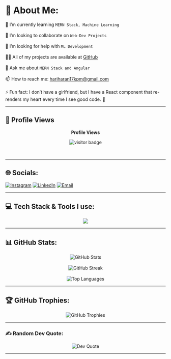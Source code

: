 # 💫 About Me:
🌱 I’m currently learning `MERN Stack, Machine Learning`<br><br>
👯 I’m looking to collaborate on `Web-Dev Projects`<br><br>
🤝 I’m looking for help with `ML Development`<br><br>
👨‍💻 All of my projects are available at [GitHub](https://github.com/Hack-Hero-17)<br><br>
💬 Ask me about `MERN Stack and Angular`<br><br>
📫 How to reach me: hariharan17kpm@gmail.com<br><br>
⚡ Fun fact: I don’t have a girlfriend, but I have a React component that re-renders my heart every time I see good code. 💙

---

## 👀 Profile Views
<p align="center"><b>Profile Views</b></p>
<p align="center"><img src="https://profile-counter.glitch.me/hack-hero-17/count.svg" alt="visitor badge"/></p>
<br/>

---

## 🌐 Socials:
[![Instagram](https://img.shields.io/badge/Instagram-%23E4405F.svg?style=for-the-badge&logo=Instagram&logoColor=white)](https://instagram.com/_rizin.phoenix_) 
[![LinkedIn](https://img.shields.io/badge/LinkedIn-%230077B5.svg?style=for-the-badge&logo=linkedin&logoColor=white)](https://linkedin.com/in/hariharan-r-i-507b1a304) 
[![Email](https://img.shields.io/badge/Email-D14836?style=for-the-badge&logo=gmail&logoColor=white)](mailto:hariharan17kpm@gmail.com) 

---

## 💻 Tech Stack & Tools I use:
<p align="center">
  <a href="https://skillicons.dev">
    <img src="https://skillicons.dev/icons?i=react,angular,vue,nextjs,html,css,sass,tailwind,bootstrap,vite,js,ts,nodejs,express,mongodb,mysql,sqlite,firebase,flask,spring,java,python,c,cpp,bash,linux,git,github,postman,figma,gcp,matplotlib,numpy,pandas,opencv&perline=8" />
  </a>
</p>

---

## 📊 GitHub Stats:
<p align="center">
  <img src="https://github-readme-stats.vercel.app/api?username=hack-hero-17&theme=dark&hide_border=false&include_all_commits=false&count_private=false" alt="GitHub Stats" />
  <br><br>
  <img src="https://nirzak-streak-stats.vercel.app/?user=hack-hero-17&theme=dark&hide_border=false" alt="GitHub Streak" />
  <br><br>
  <img src="https://github-readme-stats.vercel.app/api/top-langs/?username=hack-hero-17&theme=dark&hide_border=false&include_all_commits=false&count_private=false&layout=compact" alt="Top Languages" />
</p>

---

## 🏆 GitHub Trophies:
<p align="center">
  <img src="https://github-profile-trophy.vercel.app/?username=hack-hero-17&theme=radical&no-frame=false&no-bg=false&margin-w=4" alt="GitHub Trophies" />
</p>

---

### ✍️ Random Dev Quote:
<p align="center">
  <img src="https://quotes-github-readme.vercel.app/api?type=horizontal&theme=merko" alt="Dev Quote" />
</p>

---

<!-- Proudly created with GPRM ( https://gprm.itsvg.in ) -->
